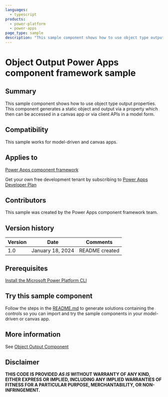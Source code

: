 ```yaml
---
languages:
  - typescript
products:
  - power-platform
  - power-apps
page_type: sample
description: "This sample component shows how to use object type output properties. This component generates a static object and output via a property which then can be accessed in a canvas app or via client APIs in a model form."
---
```


# Object Output Power Apps component framework sample

## Summary

This sample component shows how to use object type output properties. This component generates a static object and output via a property which then can be accessed in a canvas app or via client APIs in a model form.

## Compatibility

This sample works for model-driven and canvas apps.

## Applies to

[Power Apps component framework](https://learn.microsoft.com/power-apps/developer/component-framework/overview)

Get your own free development tenant by subscribing to [Power Apps Developer Plan](https://learn.microsoft.com/power-platform/developer/plan)

## Contributors

This sample was created by the Power Apps component framework team.

## Version history

| Version | Date             | Comments       |
| ------- | ---------------- | -------------- |
| 1.0     | January 18, 2024 | README created |

## Prerequisites

[Install the Microsoft Power Platform CLI](https://learn.microsoft.com/power-platform/developer/cli/introduction)

## Try this sample component

Follow the steps in the [README.md](../README.md) to generate solutions containing the controls so you can import and try the sample components in your model-driven or canvas app.

## More information

See [Object Output Component](https://learn.microsoft.com/power-apps/developer/component-framework/sample-controls/object-output)

## Disclaimer

**THIS CODE IS PROVIDED _AS IS_ WITHOUT WARRANTY OF ANY KIND, EITHER EXPRESS OR IMPLIED, INCLUDING ANY IMPLIED WARRANTIES OF FITNESS FOR A PARTICULAR PURPOSE, MERCHANTABILITY, OR NON-INFRINGEMENT.**
